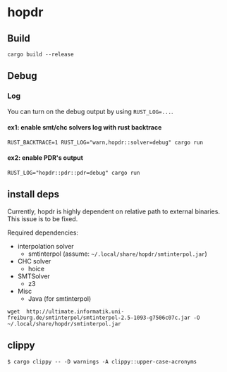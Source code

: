 # hopdr 
## Build

```
cargo build --release
```

## Debug

### Log

You can turn on the debug output by using `RUST_LOG=...`.

#### ex1: enable smt/chc solvers log with rust backtrace

```
RUST_BACKTRACE=1 RUST_LOG="warn,hopdr::solver=debug" cargo run
```

#### ex2: enable PDR's output

```
RUST_LOG="hopdr::pdr::pdr=debug" cargo run
```


## install deps

Currently, hopdr is highly dependent on relative path to external binaries.
This issue is to be fixed.

Required dependencies:
- interpolation solver
  - smtinterpol (assume: `~/.local/share/hopdr/smtinterpol.jar`)
- CHC solver
  - hoice
- SMTSolver
  - z3
- Misc
  - Java (for smtinterpol)

```
wget  http://ultimate.informatik.uni-freiburg.de/smtinterpol/smtinterpol-2.5-1093-g7506c07c.jar -O ~/.local/share/hopdr/smtinterpol.jar
```

## clippy

```
$ cargo clippy -- -D warnings -A clippy::upper-case-acronyms
```
